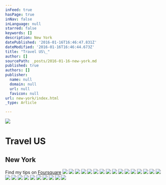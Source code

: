 ```yaml
---
inFeed: true
hasPage: true
inNav: false
inLanguage: null
starred: false
keywords: []
description: New York
datePublished: '2016-01-16T16:46:47.831Z'
dateModified: '2016-01-16T16:46:44.673Z'
title: "Travel US\_"
author: []
sourcePath: _posts/2016-01-16-new-york.md
published: true
authors: []
publisher:
  name: null
  domain: null
  url: null
  favicon: null
url: new-york/index.html
_type: Article

---
```

![](https://the-grid-user-content.s3-us-west-2.amazonaws.com/d7d05e5c-8f0b-46b8-be48-cef3658fd1ce.jpg)

# Travel US 

## New York

Find my tips on [Foursquare][0]
![](https://s3-us-west-2.amazonaws.com/the-grid-img/p/beebf6297361ddd473de625521626ce7b594ef51.jpg)
![](https://the-grid-user-content.s3-us-west-2.amazonaws.com/36213f5c-449c-4821-9ce7-6c8b1273e650.jpg)
![](https://the-grid-user-content.s3-us-west-2.amazonaws.com/45c85641-f595-403c-b905-d3e4701c7ace.jpg)
![](https://the-grid-user-content.s3-us-west-2.amazonaws.com/272671f9-baa2-481f-a734-ab4eec00a3c0.jpg)
![](https://s3-us-west-2.amazonaws.com/the-grid-img/p/51b9e3b20dc1cc8a7876f12f091c02d89e7b19ce.jpg)
![](https://the-grid-user-content.s3-us-west-2.amazonaws.com/17e966a6-2124-4e0b-9da7-05b2c1643d5b.jpg)
![](https://s3-us-west-2.amazonaws.com/the-grid-img/p/08e77d7b5e6bccfcbbc0011e31a5c06d015a23b0.jpg)
![](https://the-grid-user-content.s3-us-west-2.amazonaws.com/de209037-b882-461e-b5b8-0f1507b6117c.jpg)
![](https://s3-us-west-2.amazonaws.com/the-grid-img/p/20c91051f34c79f79ab06eb8c4a596ccf5f7cd7e.jpg)
![](https://s3-us-west-2.amazonaws.com/the-grid-img/p/95f2813d6325e1c5b0dc865e9c8b8183e7576e7b.jpg)
![](https://the-grid-user-content.s3-us-west-2.amazonaws.com/5e90e5d2-e4d0-4228-baf0-cf9ddc8fd20b.jpg)
![](https://s3-us-west-2.amazonaws.com/the-grid-img/p/2a0fa2686c3ebebb014bd1fea3652e51e0d9a3c2.jpg)
![](https://s3-us-west-2.amazonaws.com/the-grid-img/p/991fd2365376e3dfb9330a12dd6ddb9c215adb20.jpg)
![](https://s3-us-west-2.amazonaws.com/the-grid-img/p/0fd1dc761b18f43fc10456e3c54511d540cbc5eb.jpg)
![](https://s3-us-west-2.amazonaws.com/the-grid-img/p/2e0b5ab2d324e23f4561158949997ba471312fd4.jpg)
![](https://the-grid-user-content.s3-us-west-2.amazonaws.com/748d53b4-e164-4823-980b-5fa0a8c5c236.jpg)
![](https://s3-us-west-2.amazonaws.com/the-grid-img/p/a4506834e496c849fd3e3e885097dcc7af42e20c.jpg)
![](https://the-grid-user-content.s3-us-west-2.amazonaws.com/f74f731e-a58d-4504-b912-2525c34d3100.jpg)
![](https://s3-us-west-2.amazonaws.com/the-grid-img/p/9c9c8e9ab2350b83867a8a8c48b7acc9e98e2463.jpg)
![](https://s3-us-west-2.amazonaws.com/the-grid-img/p/1deb95826784f4af6d2883ef9020f355f5b2d6d8.jpg)
![](https://s3-us-west-2.amazonaws.com/the-grid-img/p/b6395606ee11ec2e494f8699d016038e6a62cc4b.jpg)
![](https://s3-us-west-2.amazonaws.com/the-grid-img/p/2f1964e7e514eedcc06c28511a5729611b450c0e.jpg)
![](https://the-grid-user-content.s3-us-west-2.amazonaws.com/8163e929-bc96-473f-9530-b31c16c0b5df.jpg)
![](https://s3-us-west-2.amazonaws.com/the-grid-img/p/41c22444e16233d483907f1f431d8850d9326039.jpg)
![](https://the-grid-user-content.s3-us-west-2.amazonaws.com/6ffebfa5-e7c1-41dd-a6c0-6afa29f3f289.jpg)
![](https://s3-us-west-2.amazonaws.com/the-grid-img/p/a4e9be478ad42b8924d36eec3bc83d463de3931d.jpg)

[0]: https://de.foursquare.com/skylinelady/list/nyc